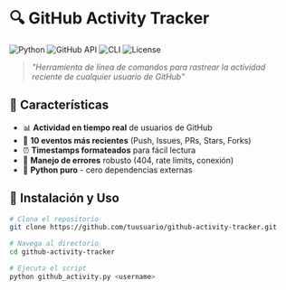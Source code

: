 # 🔍 GitHub Activity Tracker

![Python](https://img.shields.io/badge/Python-3.8%2B-3776AB?logo=python&logoColor=white)
![GitHub API](https://img.shields.io/badge/GitHub-API-181717?logo=github)
![CLI](https://img.shields.io/badge/Interface-CLI-4EAA25?logo=terminal)
![License](https://img.shields.io/badge/License-MIT-green)

> *"Herramienta de línea de comandos para rastrear la actividad reciente de cualquier usuario de GitHub"*

## 🌟 Características

- 📊 **Actividad en tiempo real** de usuarios de GitHub
- 🎯 **10 eventos más recientes** (Push, Issues, PRs, Stars, Forks)
- ⏰ **Timestamps formateados** para fácil lectura
- 🚨 **Manejo de errores** robusto (404, rate limits, conexión)
- 🐍 **Python puro** - cero dependencias externas

## 🚀 Instalación y Uso

```bash
# Clona el repositorio
git clone https://github.com/tuusuario/github-activity-tracker.git

# Navega al directorio
cd github-activity-tracker

# Ejecuta el script
python github_activity.py <username>
```
